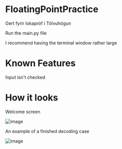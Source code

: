# FloatingPointPractice
Gert fyrir lokapróf í Tölvuhögun

Run the main.py file

I recommend having the terminal window rather large

# Known Features

Input isn't checked

# How it looks

Welcome screen

![image](https://user-images.githubusercontent.com/25183805/141301681-c5e9a5fb-47b9-464e-bb68-217c3c3c478d.png)

An example of a finished decoding case

![image](https://user-images.githubusercontent.com/25183805/141301978-3ab550dc-028b-42a1-bcfe-0c4961028d48.png)
